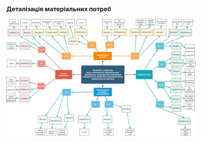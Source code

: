 ### Деталізація матеріальних потреб
![Схема потреб](https://github.com/oleksandrblazhko/ai202-matnenko/blob/ai202-matnenko-with_laboratory_work_1/1-SoftwareRequirements/1.1-DeterminingConsumerNeeds/1.1.2-MaterialNeedsDetails/schemeDRaw.jpg)
